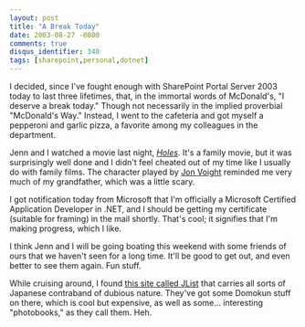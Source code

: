 ```yaml
---
layout: post
title: "A Break Today"
date: 2003-08-27 -0800
comments: true
disqus_identifier: 340
tags: [sharepoint,personal,dotnet]
---
```

I decided, since I've fought enough with SharePoint Portal Server 2003
today to last three lifetimes, that, in the immortal words of
McDonald's, "I deserve a break today." Though not necessarily in the
implied proverbial "McDonald's Way." Instead, I went to the cafeteria
and got myself a pepperoni and garlic pizza, a favorite among my
colleagues in the department.

 Jenn and I watched a movie last night,
[*Holes*](http://www.amazon.com/exec/obidos/ASIN/B00005JLYQ/mhsvortex).
It's a family movie, but it was surprisingly well done and I didn't feel
cheated out of my time like I usually do with family films. The
character played by [Jon Voight](http://us.imdb.com/Name?Voight,+Jon)
reminded me very much of my grandfather, which was a little scary.

 I got notification today from Microsoft that I'm officially a Microsoft
Certified Application Developer in .NET, and I should be getting my
certificate (suitable for framing) in the mail shortly. That's cool; it
signifies that I'm making progress, which I like.

 I think Jenn and I will be going boating this weekend with some friends
of ours that we haven't seen for a long time. It'll be good to get out,
and even better to see them again. Fun stuff.

 While cruising around, I found [this site called
JList](http://www.jlist.com) that carries all sorts of Japanese
contraband of dubious nature. They've got some Domokun stuff on there,
which is cool but expensive, as well as some... interesting
"photobooks," as they call them. Heh.
